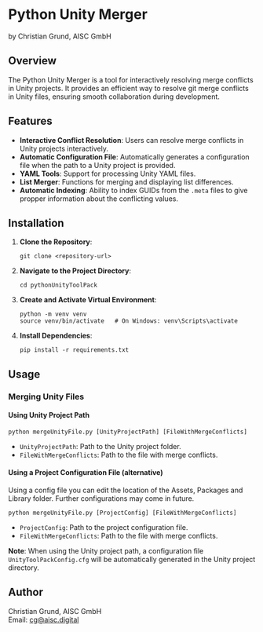 Python Unity Merger
======================

by Christian Grund, AISC GmbH

Overview
--------

The Python Unity Merger is a tool for interactively resolving merge conflicts in Unity projects. It provides an efficient way to resolve git merge conflicts in Unity files, ensuring smooth collaboration during development.

Features
--------

*   **Interactive Conflict Resolution**: Users can resolve merge conflicts in Unity projects interactively.
*   **Automatic Configuration File**: Automatically generates a configuration file when the path to a Unity project is provided.
*   **YAML Tools**: Support for processing Unity YAML files.
*   **List Merger**: Functions for merging and displaying list differences.
*   **Automatic Indexing**: Ability to index GUIDs from the `.meta` files to give propper information about the conflicting values.

Installation
------------

1.  **Clone the Repository**:
    
        git clone <repository-url>
    
2.  **Navigate to the Project Directory**:
    
        cd pythonUnityToolPack
    
3.  **Create and Activate Virtual Environment**:
    
        python -m venv venv
        source venv/bin/activate   # On Windows: venv\Scripts\activate
    
4.  **Install Dependencies**:
    
        pip install -r requirements.txt
    

Usage
-----

### Merging Unity Files

#### Using Unity Project Path

    python mergeUnityFile.py [UnityProjectPath] [FileWithMergeConflicts]

*   `UnityProjectPath`: Path to the Unity project folder.
*   `FileWithMergeConflicts`: Path to the file with merge conflicts.

#### Using a Project Configuration File (alternative)
Using a config file you can edit the location of the Assets, Packages and Library folder. Further configurations may come in future.

    python mergeUnityFile.py [ProjectConfig] [FileWithMergeConflicts]

*   `ProjectConfig`: Path to the project configuration file.
*   `FileWithMergeConflicts`: Path to the file with merge conflicts.


**Note**: When using the Unity project path, a configuration file `UnityToolPackConfig.cfg` will be automatically generated in the Unity project directory.


Author
------

Christian Grund, AISC GmbH  
Email: [cg@aisc.digital](mailto:cg@aisc.digital)
